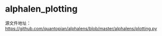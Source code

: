 # alphalen_plotting

源文件地址：https://github.com/quantopian/alphalens/blob/master/alphalens/plotting.py